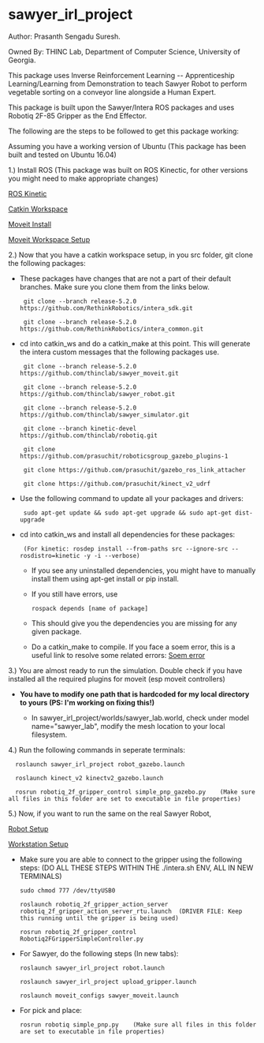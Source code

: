 # sawyer_irl_project
Author: Prasanth Sengadu Suresh.

Owned By: THINC Lab, Department of Computer Science,
          University of Georgia.

This package uses Inverse Reinforcement Learning -- Apprenticeship Learning/Learning from Demonstration to teach Sawyer Robot to perform vegetable sorting on a conveyor line alongside a Human Expert.

This package is built upon the Sawyer/Intera ROS packages and uses Robotiq 2F-85 Gripper as the End Effector.

The following are the steps to be followed to get this package working:

  Assuming you have a working version of Ubuntu (This package has been built and tested on Ubuntu 16.04)
  
  1.) Install ROS (This package was built on ROS Kinectic, for other versions you might need to make appropriate changes)
  
   [ROS Kinetic](https://wiki.ros.org/kinetic/Installation/Ubuntu)
      
   [Catkin Workspace](https://wiki.ros.org/catkin/Tutorials/create_a_workspace)
      
   [Moveit Install](https://moveit.ros.org/install/)
   
   [Moveit Workspace Setup](https://ros-planning.github.io/moveit_tutorials/doc/getting_started/getting_started.html)
      
  2.) Now that you have a catkin workspace setup, in you src folder, git clone the following packages:
  
   - These packages have changes that are not a part of their default branches. Make sure you clone them from the links below.
          
          git clone --branch release-5.2.0 https://github.com/RethinkRobotics/intera_sdk.git
      
          git clone --branch release-5.2.0 https://github.com/RethinkRobotics/intera_common.git
          
   - cd into catkin_ws and do a catkin_make at this point. This will generate the intera custom messages that the following packages use.
  
          git clone --branch release-5.2.0 https://github.com/thinclab/sawyer_moveit.git
      
          git clone --branch release-5.2.0 https://github.com/thinclab/sawyer_robot.git
      
          git clone --branch release-5.2.0 https://github.com/thinclab/sawyer_simulator.git
      
          git clone --branch kinetic-devel https://github.com/thinclab/robotiq.git
      
          git clone https://github.com/prasuchit/roboticsgroup_gazebo_plugins-1
      
          git clone https://github.com/prasuchit/gazebo_ros_link_attacher
      
          git clone https://github.com/prasuchit/kinect_v2_udrf
   
   - Use the following command to update all your packages and drivers:
   
          sudo apt-get update && sudo apt-get upgrade && sudo apt-get dist-upgrade
      
   - cd into catkin_ws and install all dependencies for these packages: 
   
          (For kinetic: rosdep install --from-paths src --ignore-src --rosdistro=kinetic -y -i --verbose)
          
     - If you see any uninstalled dependencies, you might have to manually install them using apt-get install or pip install.
     - If you still have errors, use 
     
           rospack depends [name of package]
           
     - This should give you the dependencies you are missing for any given package.
     - Do a catkin_make to compile. If you face a soem error, this is a useful link to resolve some related errors: [Soem error](https://github.com/tork-a/minas/issues/64)
     
  3.) You are almost ready to run the simulation. Double check if you have installed all the required plugins for moveit (esp moveit controllers)
  
   - **You have to modify one path that is hardcoded for my local directory to yours (PS: I'm working on fixing this!)**
      
     - In  sawyer_irl_project/worlds/sawyer_lab.world, check under model name="sawyer_lab", modify the mesh location to your local filesystem.
   
  4.) Run the following commands in seperate terminals:
  
      roslaunch sawyer_irl_project robot_gazebo.launch
  
      roslaunch kinect_v2 kinectv2_gazebo.launch
      
      rosrun robotiq_2f_gripper_control simple_pnp_gazebo.py    (Make sure all files in this folder are set to executable in file properties)
      
  5.) Now, if you want to run the same on the real Sawyer Robot,
  
   [Robot Setup](http://sdk.rethinkrobotics.com/intera/Robot_Setup)
        
   [Workstation Setup](http://sdk.rethinkrobotics.com/intera/Workstation_Setup)
        
   - Make sure you are able to connect to the gripper using the following steps: (DO ALL THESE STEPS WITHIN THE ./intera.sh ENV, ALL IN NEW TERMINALS)
        
         sudo chmod 777 /dev/ttyUSB0
          
         roslaunch robotiq_2f_gripper_action_server robotiq_2f_gripper_action_server_rtu.launch  (DRIVER FILE: Keep this running until the gripper is being used)
          
         rosrun robotiq_2f_gripper_control Robotiq2FGripperSimpleController.py     
          
   - For Sawyer, do the following steps (In new tabs):
        
         roslaunch sawyer_irl_project robot.launch
          
         roslaunch sawyer_irl_project upload_gripper.launch      
          
         roslaunch moveit_configs sawyer_moveit.launch
          
   - For pick and place:
        
         rosrun robotiq simple_pnp.py    (Make sure all files in this folder are set to executable in file properties)

